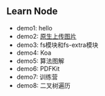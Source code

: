 ## Learn Node

- demo1: hello
- demo2: [原生上传图片](https://www.nodebeginner.org/index-zh-cn.html)
- demo3: fs模块和fs-extra模块
- demo4: Koa
- demo5: 算法图解
- demo6: PDFKit
- demo7: 训练营
- demo8: 二叉树遍历
